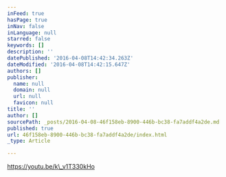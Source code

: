 ```yaml
---
inFeed: true
hasPage: true
inNav: false
inLanguage: null
starred: false
keywords: []
description: ''
datePublished: '2016-04-08T14:42:34.263Z'
dateModified: '2016-04-08T14:42:15.647Z'
authors: []
publisher:
  name: null
  domain: null
  url: null
  favicon: null
title: ''
author: []
sourcePath: _posts/2016-04-08-46f158eb-8900-446b-bc38-fa7addf4a2de.md
published: true
url: 46f158eb-8900-446b-bc38-fa7addf4a2de/index.html
_type: Article

---
```

https://youtu.be/k\_v1T330kHo